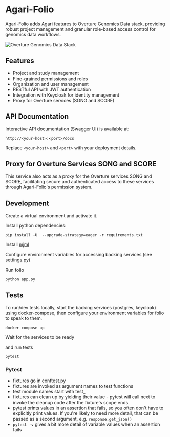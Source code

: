 

# Agari-Folio

Agari-Folio adds Agari features to Overture Genomics Data stack, providing robust project management and granular role-based access control for genomics data workflows.

![Overture Genomics Data Stack](overture-stack.svg)

## Features

- Project and study management
- Fine-grained permissions and roles
- Organization and user management
- RESTful API with JWT authentication
- Integration with Keycloak for identity management
- Proxy for Overture services (SONG and SCORE)

## API Documentation

Interactive API documentation (Swagger UI) is available at:

```
http://<your-host>:<port>/docs
```

Replace `<your-host>` and `<port>` with your deployment details.

## Proxy for Overture Services SONG and SCORE

This service also acts as a proxy for the Overture services SONG and SCORE, facilitating secure and authenticated access to these services through Agari-Folio's permission system.

## Development

Create a virtual environment and activate it.

Install python dependencies:

```
pip install -U  --upgrade-strategy=eager -r requirements.txt
```

Install [mjml](https://documentation.mjml.io/#installation)

Configure environment variables for accessing backing services (see settings.py)

Run folio

```
python app.py
```

## Tests

To run/dev tests locally, start the backing services (postgres, keycloak) using docker-compose, then configure your environment variables for folio to speak to them.


```
docker compose up
```

Wait for the services to be ready

and run tests

```
pytest
```


### Pytest

- fixtures go in conftest.py
- fixtures are invoked as argument names to test functions
- test module names start with test_
- fixtures can clean up by yielding their value - pytest will call next to invoke the cleanup
  code after the fixture's scope ends.
- pytest prints values in an assertion that fails, so you often don't have to explicitly print values.
  If you're likely to need more detail, that can be passed as a second argument, e.g. `response.get_json()`
- `pytest -v` gives a bit more detail of variable values when an assertion fails
